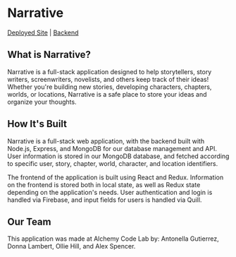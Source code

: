 # Narrative

[Deployed Site](https://team-narrative.netlify.com/) | [Backend](https://github.com/team-narrative/narrative-be)

## What is Narrative?

Narrative is a full-stack application designed to help storytellers, story writers, screenwriters, novelists, and others keep track of their ideas! Whether you're building new stories, developing characters, chapters, worlds, or locations, Narrative is a safe place to store your ideas and organize your thoughts.

## How It's Built

Narrative is a full-stack web application, with the backend built with Node.js, Express, and MongoDB for our database management and API. User information is stored in our MongoDB database, and fetched according to specific user, story, chapter, world, character, and location identifiers. 

The frontend of the application is built using React and Redux. Information on the frontend is stored both in local state, as well as Redux state depending on the application's needs. User authentication and login is handled via Firebase, and input fields for users is handled via Quill. 

## Our Team

This application was made at Alchemy Code Lab by: Antonella Gutierrez, Donna Lambert, Ollie Hill, and Alex Spencer.
